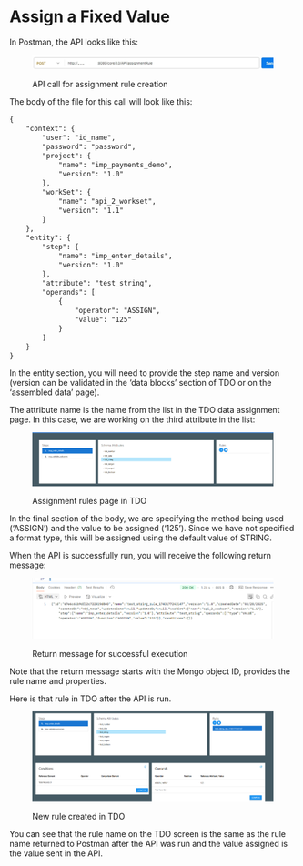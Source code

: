 # Assign a Fixed Value

In Postman, the API looks like this:

<figure><img src="../../../../../../.gitbook/assets/image (1) (1) (1).png" alt=""><figcaption><p>API call for assignment rule creation</p></figcaption></figure>

The body of the file for this call will look like this:

&#x20;

```
{
    "context": {
        "user": "id_name",
        "password": "password",
        "project": {
            "name": "imp_payments_demo",
            "version": "1.0"
        },
        "workSet": {
            "name": "api_2_workset",
            "version": "1.1"
        }
    },
    "entity": {
        "step": {
            "name": "imp_enter_details",
            "version": "1.0"
        },
        "attribute": "test_string",    
        "operands": [
            {
                "operator": "ASSIGN",
                "value": "125"
            }      
        ]
    }
}
```

&#x20;

In the entity section, you will need to provide the step name and version (version can be validated in the ‘data blocks’ section of TDO or on the ‘assembled data’ page).

&#x20;

The attribute name is the name from the list in the TDO data assignment page.  In this case, we are working on the third attribute in the list:

<figure><img src="../../../../../../.gitbook/assets/image (1) (1) (1) (1).png" alt=""><figcaption><p>Assignment rules page in TDO</p></figcaption></figure>

In the final section of the body, we are specifying the method being used (‘ASSIGN’) and the value to be assigned (‘125’).  Since we have not specified a format type, this will be assigned using the default value of STRING.

&#x20;

When the API is successfully run, you will receive the following return message:

<figure><img src="../../../../../../.gitbook/assets/image (2) (1) (1).png" alt=""><figcaption><p>Return message for successful execution</p></figcaption></figure>

Note that the return message starts with the Mongo object ID, provides the rule name and properties.&#x20;

&#x20;

Here is that rule in TDO after the API is run.

<figure><img src="../../../../../../.gitbook/assets/image (3) (1).png" alt=""><figcaption><p>New rule created in TDO</p></figcaption></figure>

You can see that the rule name on the TDO screen is the same as the rule name returned to Postman after the API was run and the value assigned is the value sent in the API.
